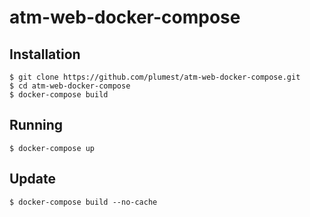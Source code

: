 # atm-web-docker-compose

## Installation
```
$ git clone https://github.com/plumest/atm-web-docker-compose.git
$ cd atm-web-docker-compose
$ docker-compose build
```

## Running
```
$ docker-compose up
```

## Update
```
$ docker-compose build --no-cache
```